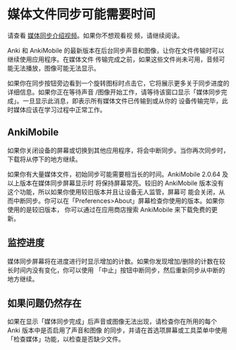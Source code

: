 # 媒体文件同步可能需要时间

请查看 [媒体同步介绍视频](https://www.youtube.com/watch?v=phP9GGG-PxY&yt:cc=on)。如果你不想观看视
频，请继续阅读。

Anki 和 AnkiMobile 的最新版本在后台同步声音和图像，让你在文件传输时可以继续使用应用程序。在媒体文件
传输完成之前，如果这些文件尚未可用，音频可能无法播放，图像可能无法显示。

如果你在同步按钮旁边看到一个旋转图标时点击它，它将展示更多关于同步进度的详细信息。如果你正在等待声音
/图像开始工作，请等待该窗口显示「媒体同步完成」。一旦显示此消息，即表示所有媒体文件已传输到或从你的
设备传输完毕，此时媒体应该在学习过程中正常工作。

## AnkiMobile

如果你关闭设备的屏幕或切换到其他应用程序，将会中断同步。当你再次同步时，下载将从停下的地方继续。

如果你有大量媒体文件，初始同步可能需要相当长的时间。AnkiMobile 2.0.64 及以上版本在媒体同步屏幕显示时
将保持屏幕常亮。较旧的 AnkiMobile 版本没有这个功能，所以如果你使用较旧版本并且让设备无人监管，屏幕可
能会关闭，从而中断同步。你可以在「Preferences>About」屏幕检查你使用的版本。如果你使用的是较旧版本，
你可以通过在应用商店搜索 AnkiMobile 来下载免费的更新。

## 监控进度

媒体同步屏幕将在进度进行时显示增加的计数。如果你发现增加/删除的计数在较长时间内没有变化，你可以使用
「中止」按钮中断同步，然后重新同步从中断的地方继续。

## 如果问题仍然存在

如果在显示「媒体同步完成」后声音或图像无法出现，请检查你在所用的每个 Anki 版本中是否启用了声音和图像
的同步，并请在首选项屏幕或工具菜单中使用「检查媒体」功能，以检查是否缺少文件。
